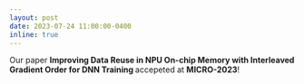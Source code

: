 ```yaml
---
layout: post
date: 2023-07-24 11:00:00-0400
inline: true
---
```


Our paper <strong>Improving Data Reuse in NPU On-chip Memory with Interleaved Gradient Order for DNN Training </strong> accepeted at <strong>MICRO-2023</strong>!